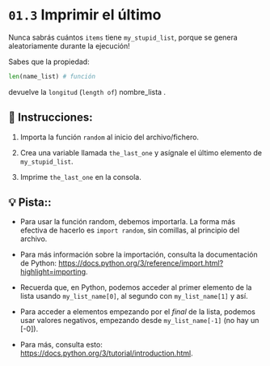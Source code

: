 # `01.3` Imprimir el último

Nunca sabrás cuántos `items` tiene `my_stupid_list`, porque se genera aleatoriamente durante la ejecución!

Sabes que la propiedad:

```py
len(name_list) # función
```

devuelve la `longitud` (`length of`) nombre_lista .

## 📝 Instrucciones:

1. Importa la función `random` al inicio del archivo/fichero.

2. Crea una variable llamada `the_last_one` y asígnale el último elemento de `my_stupid_list`.

3. Imprime `the_last_one` en la consola.

## 💡 Pista::

- Para usar la función random, debemos importarla. La forma más efectiva de hacerlo es `import random`, sin comillas, al principio del archivo. 

+ Para más información sobre la importación, consulta la documentación de Python: https://docs.python.org/3/reference/import.html?highlight=importing.

+ Recuerda que, en Python, podemos acceder al primer elemento de la lista usando `my_list_name[0]`, al segundo con `my_list_name[1]` y así. 
 
+ Para acceder a elementos empezando por el *final* de la lista, podemos usar valores negativos, empezando desde `my_list_name[-1]` (no hay un [-0]). 

+ Para más, consulta esto: https://docs.python.org/3/tutorial/introduction.html.
